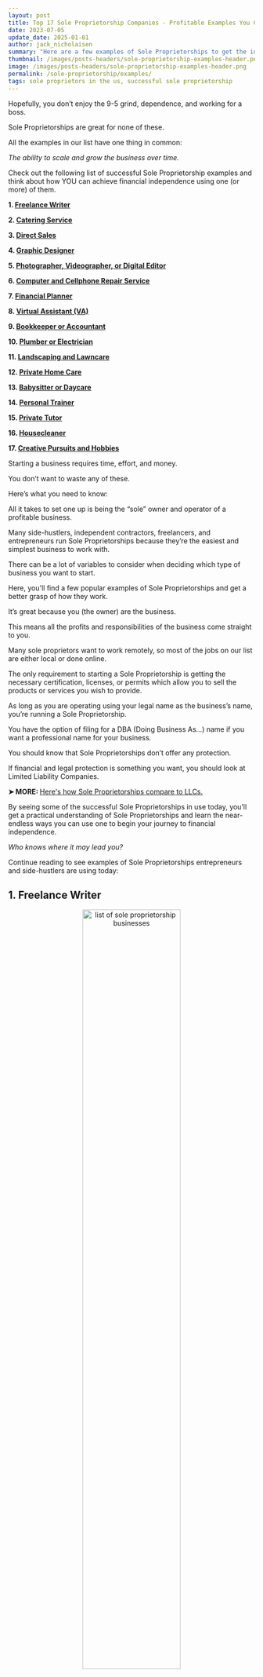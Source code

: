 ```yaml
---
layout: post
title: Top 17 Sole Proprietorship Companies - Profitable Examples You Can Start TODAY!
date: 2023-07-05
update_date: 2025-01-01
author: jack_nicholaisen
summary: "Here are a few examples of Sole Proprietorships to get the ideas flowing. Check it out and see for yourself why Sole Proprietorships are so popular."
thumbnail: /images/posts-headers/sole-proprietorship-examples-header.png
image: /images/posts-headers/sole-proprietorship-examples-header.png
permalink: /sole-proprietorship/examples/
tags: sole proprietors in the us, successful sole proprietorship
---
```


Hopefully, you don’t enjoy the 9-5 grind, dependence, and working for a boss. 

Sole Proprietorships are great for none of these.

All the examples in our list have one thing in common: 

*The ability to scale and grow the business over time.*

Check out the following list of successful Sole Proprietorship examples and think about how YOU can achieve financial independence using one (or more) of them.

**1. <a href="#freelance">Freelance Writer</a>**

**2. <a href="#catering">Catering Service</a>**

**3. <a href="#direct-sales">Direct Sales</a>**

**4. <a href="#graphic-design">Graphic Designer</a>**

**5. <a href="#photo-video-editor">Photographer, Videographer, or Digital Editor</a>**

**6. <a href="#digital-repair">Computer and Cellphone Repair Service</a>**

**7. <a href="#financial-planner">Financial Planner</a>**

**8. <a href="#virtual-assistant">Virtual Assistant (VA)</a>**

**9. <a href="#bookkeeper-accountant">Bookkeeper or Accountant</a>**

**10. <a href="#plumber-electrician">Plumber or Electrician</a>**

**11. <a href="#landscaping-lawncare">Landscaping and Lawncare</a>**

**12. <a href="#private-home-care">Private Home Care</a>**

**13. <a href="#babysitter-daycare">Babysitter or Daycare</a>**

**14. <a href="#personal-trainer">Personal Trainer</a>**

**15. <a href="#private-tutor">Private Tutor</a>**

**16. <a href="#housecleaner">Housecleaner</a>**

**17. <a href="#hobbies">Creative Pursuits and Hobbies</a>**

Starting a business requires time, effort, and money. 

You don’t want to waste any of these. 

Here’s what you need to know:

All it takes to set one up is being the “sole” owner and operator of a profitable business.

Many side-hustlers, independent contractors, freelancers, and entrepreneurs run Sole Proprietorships because they’re the easiest and simplest business to work with. 

There can be a lot of variables to consider when deciding which type of business you want to start. 

Here, you'll find a few popular examples of Sole Proprietorships and get a better grasp of how they work.

It’s great because you (the owner) are the business. 

This means all the profits and responsibilities of the business come straight to you.  

Many sole proprietors want to work remotely, so most of the jobs on our list are either local or done online.

The only requirement to starting a Sole Proprietorship is getting the necessary certification, licenses, or permits which allow you to sell the products or services you wish to provide. 

As long as you are operating using your legal name as the business’s name, you’re running a Sole Proprietorship. 

You have the option of filing for a DBA (Doing Business As…) name if you want a professional name for your business.

You should know that Sole Proprietorships don’t offer any protection. 

If financial and legal protection is something you want, you should look at Limited Liability Companies.

<p><b>➤ MORE: </b> <a href="/comparison/sole-proprietorship-vs-llc/" target="_blank"> Here's how Sole Proprietorships compare to LLCs. </a></p>

By seeing some of the successful Sole Proprietorships in use today, you’ll get a practical understanding of Sole Proprietorships and learn the near-endless ways you can use one to begin your journey to financial independence.
<a id="freelance"> 

*Who knows where it may lead you?* 

Continue reading to see examples of Sole Proprietorships entrepreneurs and side-hustlers are using today:

## 1.  Freelance Writer

<center>
<img alt="list of sole proprietorship businesses" src="/images/content/freelance-writer.png" title="sole proprietorship businesses list" style="width: 63%; height: 63%">
</center>

One of the most popular and easiest businesses to get into is freelance writing. 

Doing it independently makes for a great sole proprietorship. 

Freelance marketers and content creators do just what their names suggest... 

Write and create content for websites, magazines, blogs, social media, and other businesses.

If marketing and advertising sound appealing, you may enjoy being a copywriter writing advertisements or as a content writer for a business’s website. 

As long as you are good with your words, have an understanding of marketing and persuasion, plus some good old creative thinking, you may want to look into starting a freelance writing operation. 

As time goes on you also have the option to upgrade your Sole Proprietorship to an LLC. 

This is perfect for if you ever want to expand and create your own publishing company or advertising agency. 
<a id="catering"> 

**Helpful resources for starting a freelance business:**
- <a href="https://allthingsfreelancewriting.com/blog/how-to-become-a-freelance-writer-in-12-steps/" target="_blank">How to Start Freelance Writing: Complete Guide with 12 Steps</a>
- <a href="https://millo.co/freelance-writing-business" target="_blank">How to Set Up Your Freelance Writing Business For Success</a>

## 2.  Catering Service

<center>
<img alt="business example of sole proprietorship" src="/images/content/catering.png" title="sole proprietor business examples" style="width: 63%; height: 63%">
</center>

It’s no secret... 

People will find any excuse to party and eat good food. 

That’s why the foodservice industry is always in business.

Starting a catering business makes everybody a potential customer. 

If you are talented in the kitchen, you should look into supplying food for events like graduations, weddings, holidays, or business events. 

Opening a catering business is no different than the other Sole Proprietorships in our list... 

You need the necessary licenses, permits, and certifications to conduct your business in the first place.

You don’t even have to be a good cook... 

As long as you can organize a team who can cook, you can provide your services where people want to eat and drink. 

If you decide to expand your operations and assemble a team to cater to your guests, you should check out Limited Liability Companies. 

In an LLC, employees are tax-deductible expenses. 

Not to mention all the special tax benefits and liability protection you get with an LLC that doesn't come with Sole Proprietorships.
<a id="direct-sales"> 

**Helpful resources for starting a catering business:**
- <a href="https://www.nerdwallet.com/article/small-business/how-to-start-a-catering-business" target="_blank">How to Start a Catering Business in 9 Steps</a>
- <a href="https://getsling.com/blog/how-to-start-a-catering-business/" target="_blank">How To Start A Catering Business in 20 Steps</a>

## 3.  Direct Sales

<center>
<img alt="famous sole proprietorship" src="/images/content/sales.png" title="sole proprietorship businesses examples" style="width: 63%; height: 63%">
</center>

You can start a Sole Proprietorship by running an online sales funnel or selling products through magazines, newspapers, and other media.

Copywriters, who make direct sales using the written word, are needed by almost every company. 

Any time you’ve seen an ad or promo for some product or service, chances are it was written or arranged by some sort of direct sales copywriter. 

You are fully responsible for the success of your business if you decide to start your own direct sales operation and work as an independent contractor. 

The same goes for the rest of the examples.
<a id="graphic-design"> 

**Helpful resources for starting a direct sales business:**
- <a href="https://www.indeed.com/hire/c/info/direct-sales-companies" target="_blank">How to Start Your Own Direct Sales Company</a>
- <a href="https://atouchofbusiness.com/startup-ideas/direct-sales-business/" target="_blank">How to Start a Direct Sales Business</a>

## 4.  Graphic Designer

<center>
<img alt="sole proprietorship job examples" src="/images/content/graphic-design.png" title="sole proprietorship examples companies" style="width: 63%; height: 63%">
</center>

Graphic design is needed by entrepreneurs and businesses who want their websites, logos, magazines, advertisements, and other media to look their best.

Graphic design gives you the freedom to work remotely because the work is completed and submitted online. 

With an understanding of graphic design and the creative vision to bring your client’s ideas to fruition, you can design artwork, illustrations, and content for public consumption.
<a id="photo-video-editor"> 

**Helpful resources for starting a graphic design business:**
- <a href="https://www.nerdwallet.com/article/small-business/how-to-start-a-graphic-design-business" target="_blank">How to Start a Graphic Design Business</a>
- <a href="https://www.freshbooks.com/hub/startup/how-to-start-a-graphic-design-business" target="_blank">How To Start a Graphic Design Business in 2025: 17 Steps</a>

## 5.  Photographer, Videographer, or Digital Editor

<center>
<img alt="real world example of sole proprietorship" src="/images/content/photography.png" title="sole proprietorship example" style="width: 63%; height: 63%">
</center>

Whether it’s for a vacation, wedding, or other celebration, people love capturing precious moments and memories with professional photos and videos. 

It doesn’t even have to be events. You could run a photography studio taking photos for a family album or professional headshots for resumes. 

Nowadays you also have the option of working as a Social Media photographer. 

If you are better on the technical side of things you might consider being a professional photo/video editor. 

The limit to how much money you make doing this is determined by how good you are at what you do and the market you specialize in. 

The same principle applies to all of the Sole Proprietorship examples mentioned here.
<a id="digital-repair"> 

**Helpful resources for starting a photography business:**
- <a href="https://shotkit.com/start-photography-business/" target="_blank">How to Start a Photography Business in 2025</a>
- <a href="https://www.shopify.com/blog/how-to-start-a-photography-business" target="_blank">How To Start a Photography Business in 10 Steps (2025)</a>

## 6.  Computer and Cellphone Repair Service

<center>
<img alt="sole proprietorship real life examples" src="/images/content/broken-phone.png" title="list of sole proprietorships companies" style="width: 63%; height: 63%">
</center>

In the age of information and technology, almost everybody has a phone or computer. 

As we all know, these devices are fragie and break fairly easily. 

Many people prefer fixing their devices instead of paying more cash for the latest model.

Computer and cellphone repair operations can be quite small, requiring only one person. 

You can do this from your home, a storefront, or be entirely location-independent by meeting people one-on-one and fixing their devices in person (if you’re quick about it). 

If you are good with technical, hands-on tasks and enjoy working with technology, starting a cellphone or computer repair service may be the perfect opportunity for you to act as your own boss, work your own hours, and run a Sole Proprietorship. 

Actually, all the examples on our list are great for taking back your time and give you greater control of your income.
<a id="financial-planner"> 

**Helpful resources for starting an electronics repair business:**
- <a href="https://stepbystepbusiness.com/business-ideas/start-a-computer-repair-business/" target="_blank">How to Start a Computer Repair Business</a>
- <a href="https://www.insureon.com/blog/how-to-start-a-successful-computer-repair-business" target="_blank">How to start a successful computer repair business</a>

## 7.  Financial Planner

<center>
<img alt="sole proprietorship real world examples" src="/images/content/financial-planning.png" title="sole proprietors examples" style="width: 63%; height: 63%">
</center>

Financial planners help manage the profits and expenses of individuals, families, and companies. 

Whether it’s writing up an investment plan or budgeting to save up for big-ticket items, you'll help your clients with their finances. 

If you are good at critical thinking, problem-solving, and analyzing numbers, you should check out financial planning. 

By focusing on individuals and families you can make saving and investment plans for expensive endeavors like businesses, weddings, real estate, retirement, exotic vacations, kids, a college degree, and so much more. 

You could also come up with daily, monthly, or yearly budgets to better manage your clients’ expenses.

For companies, you can help them grow and maximize their profits by applying proven financial management strategies. 

You might even organize employee bonus distributions.

It’s important to have experience and competency in this area of expertise if you want your business to be successful. 

Just like the other examples covered in this article, you need the necessary qualifictions and licenses to conduct such a business.
<a id="virtual-assistant"> 

**Helpful resources for starting a financial planning business:**
- <a href="https://leadingresponse.com/blog/your-comprehensive-guide-to-starting-a-financial-planning-business/" target="_blank">Your Comprehensive Guide to Starting a Financial Planning Business</a>
- <a href="https://atouchofbusiness.com/startup-ideas/financial-planning/" target="_blank">Steps to Starting Your Financial Planning Business</a>

## 8.  Virtual Assistant (VA)

<center>
<img alt="proprietorship business examples" src="/images/content/virtual-assistant.png" title="examples of sole proprietor businesses" style="width: 63%; height: 63%">
</center>

By now, you’re probably familiar with those little messages that pop up on a website asking if you want live assistance when you first click on the page. 

The people sending you messages form the other side of the screen are called Virtual Assistants, or VAs for short. 

VAs help entrepreneurs and business owners complete administrative tasks online. 

You should consider being a Virtual Assistant if you can help customers get information, go through emails, imput data into spreadsheets, schedule appointments, and other tasks of this sort.
<a id="bookkeeper-accountant"> 

**Helpful resources for starting a VA business:**
- <a href="https://www.timedoctor.com/blog/virtual-assistant-business/" target="_blank">How to start a virtual assistant business</a>
- <a href="https://millennialmoneyman.com/how-to-start-a-virtual-assistant-business/" target="_blank">How To Start a Virtual Assistant Business (2025 Guide)</a>

## 9.  Bookkeeper or Accountant

<center>
<img alt="proprietor examples" src="/images/content/accounting.png" title="what are some sole proprietorship businesses" style="width: 63%; height: 63%">
</center>

As you can probably guess, bookkeepers keep the books in order. 

You record and track your client’s profits, losses, and the movement of materials. 

This makes filing taxes much easier for them.

Accountants, on the other hand, manage the finances for payouts and salaries. 

They then report the finances for taxes or internal review. 

As *they* say: ***"If it’s measurable, it's manageable."***

The drawback to accounting is you need special certifications and experience to be verified and legit. 

By being a bookkeeper, however, these certifications aren’t necessary so long as you’ve got the right skills and knowledge.

You can do either of these jobs remotely since you're working with a company's online records database. 

This means you can make your own schedule and take your first step to secure your freedom. 

If you are good with data, are detail-oriented, and are familiar with spreadsheets, you should check out bookkeeping or accounting.
<a id="plumber-electrician"> 

**Helpful resources for starting a bookkeeping business:**
- <a href="https://fitsmallbusiness.com/start-a-bookkeeping-business/" target="_blank">How To Start a Bookkeeping Business in 8 Steps + Checklist</a>
- <a href="https://millennialmoney.com/start-a-bookkeeping-business/" target="_blank">How to Start a Bookkeeping Business</a>

## 10. Plumber or Electrician

<center>
<img alt="top sole proprietorship business" src="/images/content/plumbing.png" title="what is an example of a sole proprietorship" style="width: 63%; height: 63%">
</center>

Plumbers and electricians usually find work in one of two ways:

**1. Independent Contracting:** Working for construction companies and city departments

**2. Local Professional:** Providing services for your community 

Although plumbing and electrical work may not seem so glorious at first glance, you might be interested to know that people are willing to pay quite a pretty penny to keep their homes and businesses in working order. 

Homes and buildings need running water and power. 

Nobody wants their basement to flood with sewage or their building to burn down from a bad wiring job.

If you are more hands-on you might really enjoy this. 

These jobs require special trainging and certifications. 

If you’re not up to learning about these industries you should look into one of the other options we’ve listed.
<a id="landscaping-lawncare"> 

**Helpful resources for starting a plumbing or electrician business:**
- <a href="https://www.bobvila.com/articles/how-to-start-an-electrical-business/" target="_blank">How to Start an Electrical Business: A Guide for Prospective Entrepreneurs</a>
- <a href="https://stepbystepbusiness.com/business-ideas/start-a-plumbing-business/" target="_blank">How to Start a Plumbing Business</a>

## 11. Landscaping and Lawncare

<center>
<img alt="best sole proprietorships" src="/images/content/landscaping.png" title="examples of proprietorship" style="width: 63%; height: 63%">
</center>

These services are almost always in need. 

It doesn’t matter the time of year, flowers are blooming, lawns are growing, leaves are falling, and snow is piling up. 

That’s good news if you enjoy working outside and can mow lawns, plant flowers and trees, clear yards, and garden. 

If it seems like too much work for you to handle on your own, you can always delegate that work to a team. 

Either way, landscaping may be your ticket on the train to financial independence. 

In the spring and summer, you will mainly be focused on planting and arranging flowers as well as maintaining the optimal conditions of the property. 

In the fall and winter, you will likely specialize in clearing yards of leaves and snow.

Depending on demand and the size of your customer base, you may decide to hire employees. 

If expanding your operations is a real possibility, you should look into upgrading your Sole Proprietorship to an LLC.

By upgrading to an LLC, you can count your employees as business expenses. 

Not only that, but you will also be able to receive the personal liability protections that come naturally with Limited Liability Companies.
<a id="private-home-care"> 

**Helpful resources for starting a landscaping business:**
- <a href="https://www.joist.com/blog/how-to-start-a-landscaping-business/" target="_blank">How to Start a Landscaping Business: A Comprehensive Guide</a>
- <a href="https://www.freshbooks.com/hub/startup/how-to-start-a-landscaping-business" target="_blank">How To Start a Landscaping Business in 7 Steps (2025 Guide)</a>

## 12. Private Home Care

<center>
<img alt="sole proprietorship company examples" src="/images/content/private-home-care.png" title="what is an example of a sole proprietorship business" style="width: 63%; height: 63%">
</center>

Healthcare is always in demand which means there is a consistent flow of new customers. 

The economic climate in the country (and the world for that matter) is relatively insignificant to the people who require your assistance. 

Most of your clientele are elderly so your main focus is on cooking, cleaning, helping them clean themselves, and assisting with their daily chores. 

By taking care of elderly persons you could receive some serious compensation for your efforts. 

It may not be glorious but it pays. A lot.

If you want to work in a low volatility environment and enjoy a near-constant flow of demand, you should think about getting into <a href="https://www.businessinitiative.org/lets-meet-the-bad-actors-of-healthcare-reform/" target="_blank">healthcare</a>. 
<a id="babysitter-daycare"> 

**Helpful resources for starting a home care business:**
- <a href="https://www.selecthub.com/home-health/how-to-start-homecare-business/" target="_blank">How To Start A Home Care Business: A Comprehensive Guide</a>
- <a href="https://businessguru.co/how-to-start-a-private-home-care-business/" target="_blank">How to Start a Private Home Care Business in 14 Steps (In-Depth Guide)</a>

## 13. Babysitter or Daycare

<center>
<img alt="popular sole proprietorship businesses" src="/images/content/babysitter.png" title="examples of businesses that are sole proprietorship" style="width: 63%; height: 63%">
</center>

Babysitting and daycare centers can be highly profitable for those who run them since parents what their kids to be happy and taken care of by someone they know and trust. 

If you enjoy being around and taking care of kids for extended periods of time you should check out child-daycare or babysitting.

Like the other businesses on our list, there aren’t any extra setup requirements for you to run a business like this. 

You do have to consider the permissions, licenses, guidelines, etc. required by your state and community. 

In the case of child-care, you have to not only be screened and get a background check but, in some states, your home must also be inspected to ensure safety measures are in place. 

Failure to comply can obviously lead to some very serious fines or worse.
<a id="personal-trainer"> 

**Helpful resources for starting a daycare business:**
- <a href="https://huckleberry.com/blog/how-to-start-a-daycare/" target="_blank">How to start a daycare business in 10 steps</a>
- <a href="https://stepbystepbusiness.com/business-ideas/start-a-daycare-business/" target="_blank">How to Start a Daycare Business</a>

## 14. Personal Trainer

<center>
<img alt="list of successful sole proprietorship businesses" src="/images/content/personal-trainer.png" title="give examples of sole proprietorship" style="width: 63%; height: 63%">
</center>

Personal trainers draw up meal plans and workout routines to help clients achieve their health and fitness goals. 

Personal training is straightforward. 

You can get certified as a personal trainer for relatively cheap. 

In addition to the proper training and licenses, you need to get the necessary liability insurance to conduct practices which impact people’s health, hopefully for the better. 

Other than that there aren’t any requirements for starting a Sole Proprietorship as a personal trainer. 

Who knows, it may be the way you gain financial sovereignty. 

Just remember, by running your business as a Sole Proprietorship you are <a href="/comparison/sole-proprietorship-vs-llc/pros-and-cons/" target="_blank">missing out on the personal liability protections</a> of LLCs which distance you from lawsuits and creditors.
<a id="private-tutor"> 

**Helpful resources for starting a personal training business:**
- <a href="https://dojobusiness.com/blogs/news/personal-trainer-complete-guide" target="_blank">Here's how to start a profitable personal training business</a>
- <a href="https://smallbiztrends.com/how-to-start-a-personal-training-business/" target="_blank">How to Start a Personal Training Business</a>

## 15. Private Tutor

<center>
<img alt="sole proprietorship examples business" src="/images/content/tutoring.png" title="popular sole proprietorships" style="width: 63%; height: 63%">
</center>

Tutors teach additional lessons and assist students in every subject imaginable. 

As long as you are well educated, familiar with the subject matter, and patient enough to give that knowledge over by teaching it to others, tutoring may be the perfect thing for you.

You can get paid big bucks to help students in elementary, high school, and college with their studies and courses. 

If you see the benefits of education and passing your knowledge on to others, you should definitely check out becoming a private tutor. 

Tutoring doesn’t necessarily have to be in person either. 

Nowadays with zoom and all the virtual learning, you can easily provide tutoring services from the comfort of your own home. 

Since you are the one with the smarts, you’re doing the work, you’re the one getting paid, and just like that, you are a Sole Proprietor. 
<a id="housecleaner"> 

**Helpful resources for starting a tutoring business:**
- <a href="https://www.nerdwallet.com/article/small-business/how-to-start-a-tutoring-business" target="_blank">How to Start a Tutoring Business</a>
- <a href="https://businessguru.co/how-to-start-a-tutoring-business/" target="_blank">How to Start a Tutoring Business in 14 Steps (In-Depth Guide)</a>

## 16. Housecleaner

<center>
<img alt="sole proprietorship business examples" src="/images/content/cleaning.png" title="sample of sole proprietorship" style="width: 63%; height: 63%">
</center>

Housekeeping is a great business to start out with. 

Thanks to entropy, no matter how much people clean, everybody’s house and office are always getting dirty. 

Not only that, it’s one of the cheapest companies to start. 

The only initial expense you have to cover in a cleaning business is your investment in cleaning supplies. 

This is cost is really low compared to starting some of the other businesses on our list. 

Plus, if you do a good job, you’ll make your initial investment back in no time. 

House cleaners often get paid in cash so it’s important to develop your own bookkeeping and financial organization practices. 

This is great practice for separating business and personal finances in an LLC.

Your business can focus on a unique area of cleaning, like floors for example, or you could do a combination of different things.

If you run a housecleaning operation and have enough demand to hire a team you should look into registering an LLC.

You may find that upgrading to an LLC is beneficial to your business’s growth and development. 

With an LLC you can grow your operations and extend your services to other areas like laundry and dry cleaning, floors, roofs, windows, ventilation, etc.

If you can put in the elbow grease you may find housekeeping to be a worthwhile endeavor. 
<a id="hobbies"> 

**Helpful resources for starting a cleaning business:**
- <a href="https://www.insureon.com/blog/how-to-start-a-cleaning-business" target="_blank">How to start a cleaning business</a>
- <a href="https://www.growthink.com/businessplan/help-center/how-to-start-a-house-cleaning-business" target="_blank">How to Start a House Cleaning Business</a>

## 17. Creative Pursuits and Hobbies

<center>
<img alt="famous sole proprietorship examples" src="/images/content/arts-and-crafts.png" title="famous sole proprietorship business examples" style="width: 63%; height: 63%">
</center>

If none of the above examples are appealing to you, you can always try monetizing one of your passions, favorite hobbies, or talents.

It’s been said that if you do what you love, you’ll never work a day in your life. 

Be creative. 

Sell something that you enjoy doing. 

Let’s say you are good at calligraphy you could produce cards or posters of your artwork. 

You could start making and selling music. Work with a sport you enjoy. 

The possibilities are as endless as people are unique. 

Now’s your chance to never have to “work” again. 

Take whatever you would do if you had to do it forever and see how you can make that thing you’re interested in a profitable endeavor by putting your own spin on it and selling it.  

**Helpful resources for starting a business from your hobbies:**
- <a href="https://www.thepennyhoarder.com/make-money/start-a-business/how-to-turn-your-hobby-into-a-business/" target="_blank">How to Turn Your Hobby Into a Business</a>
- <a href="https://aicontentfy.com/en/blog/from-passion-to-profit-turning-hobby-into-business" target="_blank">From passion to profit: Turning your hobby into a business</a>

## In Summary...

As you have just seen in our list of examples, **the opportunities are endless**. 

If you don’t know where you want to go and why, how will you ever know that you’ve arrived?

Since there aren’t any protections in a Sole Proprietorship it’s critical that you analyze the risk of your business. 

What are the chances that something goes wrong? 

And how likely is it to work?

You should also compare the different tax options available in the different business entities before deciding one way or another. 

Depending on what you have in mind you may require certain tools that Sole Proprietorships just don’t offer. 

If that’s the case, you should look into LLCs or Corporations to see if one of them is a better fit for your personal and business needs. 

The beginning stages of your business are vital to the future success and growth of your business. 

Starting out with the end in mind makes everything easier in the long run. 

It’s important to analyze your personal goals as well as your business and professional goals. 

All-in-all Sole Proprietorships are very very easy. 

They’re popular because they’re easy. 

All you have to do to begin making money as a sole proprietor is: 

**START**. 

On behalf of Business Inititiative, we wish you much success.

Any questions?

<br>
<a href="https://twitter.com/intent/tweet?screen_name=BisInitiative&ref_src=twsrc%5Etfw" class="twitter-mention-button" data-size="large" data-show-count="false">Tweet to @BisInitiative</a><script async src="https://platform.twitter.com/widgets.js" charset="utf-8"></script>
<br>

<iframe src="https://embeds.beehiiv.com/4b55f309-919b-4f27-82e1-28bfbbc3543f" data-test-id="beehiiv-embed" width="100%" height="320" frameborder="0" scrolling="no" style="border-radius: 4px; border: 2px solid #e5e7eb; margin: 0; background-color: transparent;"></iframe>
